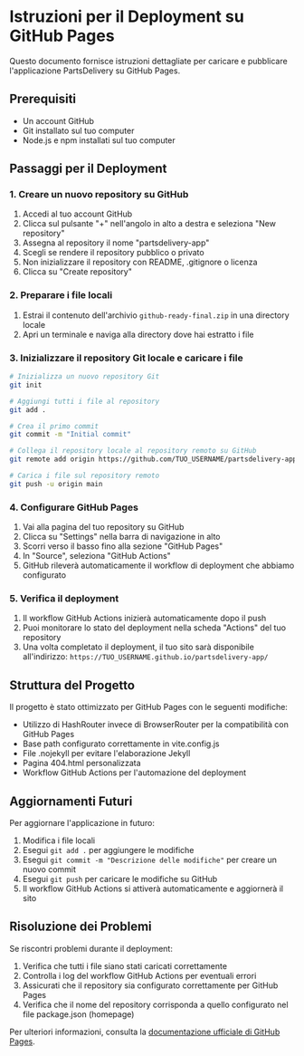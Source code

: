 # Istruzioni per il Deployment su GitHub Pages

Questo documento fornisce istruzioni dettagliate per caricare e pubblicare l'applicazione PartsDelivery su GitHub Pages.

## Prerequisiti

- Un account GitHub
- Git installato sul tuo computer
- Node.js e npm installati sul tuo computer

## Passaggi per il Deployment

### 1. Creare un nuovo repository su GitHub

1. Accedi al tuo account GitHub
2. Clicca sul pulsante "+" nell'angolo in alto a destra e seleziona "New repository"
3. Assegna al repository il nome "partsdelivery-app"
4. Scegli se rendere il repository pubblico o privato
5. Non inizializzare il repository con README, .gitignore o licenza
6. Clicca su "Create repository"

### 2. Preparare i file locali

1. Estrai il contenuto dell'archivio `github-ready-final.zip` in una directory locale
2. Apri un terminale e naviga alla directory dove hai estratto i file

### 3. Inizializzare il repository Git locale e caricare i file

```bash
# Inizializza un nuovo repository Git
git init

# Aggiungi tutti i file al repository
git add .

# Crea il primo commit
git commit -m "Initial commit"

# Collega il repository locale al repository remoto su GitHub
git remote add origin https://github.com/TUO_USERNAME/partsdelivery-app.git

# Carica i file sul repository remoto
git push -u origin main
```

### 4. Configurare GitHub Pages

1. Vai alla pagina del tuo repository su GitHub
2. Clicca su "Settings" nella barra di navigazione in alto
3. Scorri verso il basso fino alla sezione "GitHub Pages"
4. In "Source", seleziona "GitHub Actions"
5. GitHub rileverà automaticamente il workflow di deployment che abbiamo configurato

### 5. Verifica il deployment

1. Il workflow GitHub Actions inizierà automaticamente dopo il push
2. Puoi monitorare lo stato del deployment nella scheda "Actions" del tuo repository
3. Una volta completato il deployment, il tuo sito sarà disponibile all'indirizzo:
   `https://TUO_USERNAME.github.io/partsdelivery-app/`

## Struttura del Progetto

Il progetto è stato ottimizzato per GitHub Pages con le seguenti modifiche:

- Utilizzo di HashRouter invece di BrowserRouter per la compatibilità con GitHub Pages
- Base path configurato correttamente in vite.config.js
- File .nojekyll per evitare l'elaborazione Jekyll
- Pagina 404.html personalizzata
- Workflow GitHub Actions per l'automazione del deployment

## Aggiornamenti Futuri

Per aggiornare l'applicazione in futuro:

1. Modifica i file locali
2. Esegui `git add .` per aggiungere le modifiche
3. Esegui `git commit -m "Descrizione delle modifiche"` per creare un nuovo commit
4. Esegui `git push` per caricare le modifiche su GitHub
5. Il workflow GitHub Actions si attiverà automaticamente e aggiornerà il sito

## Risoluzione dei Problemi

Se riscontri problemi durante il deployment:

1. Verifica che tutti i file siano stati caricati correttamente
2. Controlla i log del workflow GitHub Actions per eventuali errori
3. Assicurati che il repository sia configurato correttamente per GitHub Pages
4. Verifica che il nome del repository corrisponda a quello configurato nel file package.json (homepage)

Per ulteriori informazioni, consulta la [documentazione ufficiale di GitHub Pages](https://docs.github.com/en/pages).
